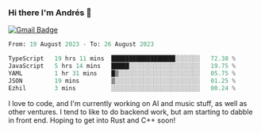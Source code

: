 ### Hi there I'm Andrés :lemon:

[![Gmail Badge](https://img.shields.io/badge/-gmail-c14438?style=flat-square&logo=Gmail&logoColor=white&link=mailto:houshuai0816@gmail.com)](mailto:ahduvvuri@gmail.com)

<!--START_SECTION:waka-->

```python
From: 19 August 2023 - To: 26 August 2023

TypeScript   19 hrs 11 mins  ██████████████████░░░░░░░   72.38 %
JavaScript   5 hrs 14 mins   █████░░░░░░░░░░░░░░░░░░░░   19.75 %
YAML         1 hr 31 mins    █▒░░░░░░░░░░░░░░░░░░░░░░░   05.75 %
JSON         19 mins         ▒░░░░░░░░░░░░░░░░░░░░░░░░   01.25 %
Ezhil        3 mins          ░░░░░░░░░░░░░░░░░░░░░░░░░   00.24 %
```

<!--END_SECTION:waka-->

I love to code, and I'm currently working on AI and music stuff, as well as other ventures. I tend to like to do backend work, but am starting to dabble in front end. Hoping to get into Rust and C++ soon!
